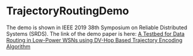 # TrajectoryRoutingDemo

The demo is shown in IEEE 2019 38th Symposium on Reliable Distributed Systems (SRDS). The link of the demo paper is here: [A Testbed for Data Routing in Low-Power WSNs using DV-Hop Based Trajectory Encoding Algorithm](https://ieeexplore-ieee-org.libproxy.mst.edu/document/9049569)

